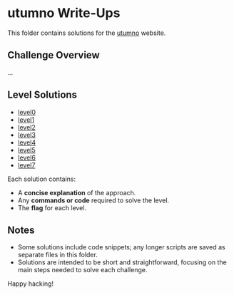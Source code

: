 # utumno Write-Ups

This folder contains solutions for the [utumno](https://overthewire.org/wargames/utumno/) website. 

## Challenge Overview
...

## Level Solutions
- [level0](./utumno0.md) 
- [level1](./utumno1.md) 
- [level2](./utumno2.md) 
- [level3](./utumno3.md) 
- [level4](./utumno4.md) 
- [level5](./utumno5.md) 
- [level6](./utumno6.md) 
- [level7](./utumno7.md)



Each solution contains:
- A **concise explanation** of the approach.
- Any **commands or code** required to solve the level.
- The **flag** for each level.

## Notes
- Some solutions include code snippets; any longer scripts are saved as separate files in this folder.
- Solutions are intended to be short and straightforward, focusing on the main steps needed to solve each challenge.
  
Happy hacking!
